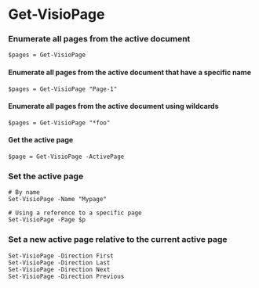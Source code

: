 # Get-VisioPage

### Enumerate all pages from the active document

```text
$pages = Get-VisioPage
```

#### Enumerate all pages from the active document that have a specific name <a id="get-all-pages-from-active-document-that-have-a-specific-name"></a>

```text
$pages = Get-VisioPage "Page-1"
```

#### Enumerate all pages from the active document using wildcards <a id="using-wildcards"></a>

```text
$pages = Get-VisioPage "*foo"
```

#### Get the active page <a id="get-the-active-page-from-the-active-document"></a>

```text
$page = Get-VisioPage -ActivePage
```

### Set the active page

```text
# By name
Set-VisioPage -Name "Mypage"

# Using a reference to a specific page
Set-VisioPage -Page $p
```

### Set a new active page relative to the current active page <a id="set-the-active-page-relative-to-the-active-page"></a>

```text
Set-VisioPage -Direction First
Set-VisioPage -Direction Last
Set-VisioPage -Direction Next
Set-VisioPage -Direction Previous
```


